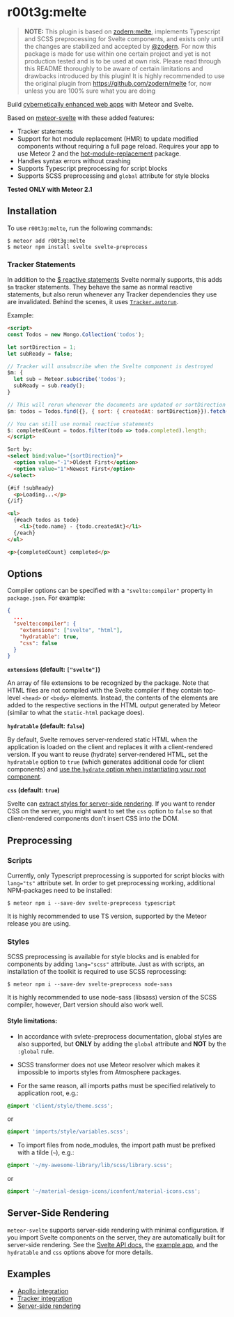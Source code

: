 # r00t3g:melte

> **NOTE:** This plugin is based on [zodern:melte](https://github.com/zodern/melte), implements Typescript and SCSS preprocessing for Svelte components, and exists only until the changes are stabilized and accepted by [@zodern](https://github.com/zodern). For now this package is made for use within one certain project and yet is not production tested and is to be used at own risk. Please read through this README thoroughly to be aware of certain limitations and drawbacks introduced by this plugin! It is highly recommended to use the original plugin from https://github.com/zodern/melte for, now unless you are 100% sure what you are doing  

Build [cybernetically enhanced web apps](https://svelte.dev) with Meteor and Svelte.

Based on [meteor-svelte](https://github.com/meteor-svelte/meteor-svelte/pull/30) with these added features:

- Tracker statements
- Support for hot module replacement (HMR) to update modified components without requiring a full page reload. Requires your app to use Meteor 2 and the [hot-module-replacement](https://docs.meteor.com/packages/hot-module-replacement.html) package.
- Handles syntax errors without crashing
- Supports Typescript preprocessing for script blocks
- Supports SCSS preprocessing and `global` attribute for style blocks

**Tested ONLY with Meteor 2.1**

## Installation

To use `r00t3g:melte`, run the following commands:

```shell
$ meteor add r00t3g:melte
$ meteor npm install svelte svelte-preprocess 
```

### Tracker Statements

In addition to the [$ reactive statements](https://svelte.dev/docs#3_$_marks_a_statement_as_reactive) Svelte normally supports, this adds `$m` tracker statements. They behave the same as normal reactive statements, but also rerun whenever any Tracker dependencies they use are invalidated. Behind the scenes, it uses [`Tracker.autorun`](https://docs.meteor.com/api/tracker.html#Tracker-autorun).

Example:

```html
<script>
const Todos = new Mongo.Collection('todos');

let sortDirection = 1;
let subReady = false;

// Tracker will unsubscribe when the Svelte component is destroyed
$m: {
  let sub = Meteor.subscribe('todos');
  subReady = sub.ready();
}

// This will rerun whenever the documents are updated or sortDirection is changed
$m: todos = Todos.find({}, { sort: { createdAt: sortDirection}}).fetch()

// You can still use normal reactive statements
$: completedCount = todos.filter(todo => todo.completed).length;
</script>

Sort by:
<select bind:value="{sortDirection}">
  <option value="-1">Oldest First</option>
  <option value="1">Newest First</option>
</select>

{#if !subReady}
  <p>Loading...</p>
{/if}

<ul>
  {#each todos as todo}
    <li>{todo.name} - {todo.createdAt}</li>
  {/each}
</ul>

<p>{completedCount} completed</p>
```

## Options

Compiler options can be specified with a `"svelte:compiler"` property in `package.json`. For example:

```json
{
  ...
  "svelte:compiler": {
    "extensions": ["svelte", "html"],
    "hydratable": true,
    "css": false
  }
}
```

**`extensions` (default: `["svelte"]`)**

An array of file extensions to be recognized by the package.
Note that HTML files are not compiled with the Svelte compiler if they contain top-level `<head>` or `<body>` elements.
Instead, the contents of the elements are added to the respective sections in the HTML output generated by Meteor (similar to what the `static-html` package does).

**`hydratable` (default: `false`)**

By default, Svelte removes server-rendered static HTML when the application is loaded on the client and replaces it with a client-rendered version.
If you want to reuse (hydrate) server-rendered HTML, set the `hydratable` option to `true` (which generates additional code for client components) and [use the `hydrate` option when instantiating your root component](https://svelte.dev/docs#Creating_a_component).

**`css` (default: `true`)**

Svelte can [extract styles for server-side rendering](https://svelte.dev/docs#Server-side_component_API).
If you want to render CSS on the server, you might want to set the `css` option to `false` so that client-rendered components don't insert CSS into the DOM.

## Preprocessing

### Scripts

Currently, only Typescript preprocessing is supported for script blocks with `lang="ts"` attribute set. 
In order to get preprocessing working, additional NPM-packages need to be installed:
```shell
$ meteor npm i --save-dev svelte-preprocess typescript
```
It is highly recommended to use TS version, supported by the Meteor release you are using.

### Styles

SCSS preprocessing is available for style blocks and is enabled for components by adding `lang="scss"` 
attribute. Just as with scripts, an installation of the toolkit is required to use SCSS reprocessing:
```shell
$ meteor npm i --save-dev svelte-preprocess node-sass
```
It is highly recommended to use node-sass (libsass) version of the SCSS compiler, however, Dart version should 
also work well.

#### Style limitations:

* In accordance with svlete-preprocess documentation, global styles are also supported, but **ONLY** by adding the 
`global` attribute and **NOT** by the `:global` rule.
  
* SCSS transformer does not use Meteor resolver which makes it impossible to imports styles from Atmosphere packages.

* For the same reason, all imports paths must be specified relatively to application root, e.g.:
```scss
@import 'client/style/theme.scss';
```
or
```scss
@import 'imports/style/variables.scss';
```

* To import files from node_modules, the import path must be prefixed with a tilde (`~`), e.g.: 
```scss
@import '~/my-awesome-library/lib/scss/library.scss';
```
or
```scss
@import '~/material-design-icons/iconfont/material-icons.css';
```

## Server-Side Rendering

`meteor-svelte` supports server-side rendering with minimal configuration.
If you import Svelte components on the server, they are automatically built for server-side rendering.
See the [Svelte API docs](https://svelte.dev/docs#Server-side_component_API), the [example app](https://github.com/meteor-svelte/ssr-example), and the `hydratable` and `css` options above for more details.

## Examples

* [Apollo integration](https://github.com/meteor-svelte/apollo-example)
* [Tracker integration](https://github.com/meteor-svelte/tracker-example)
* [Server-side rendering](https://github.com/meteor-svelte/ssr-example)
